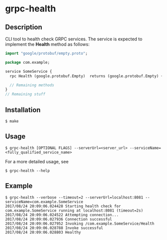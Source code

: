 # grpc-health

## Description
CLI tool to health check GRPC services. The service is expected to implement the **Health** method as follows:
```protobuf
import "google/protobuf/empty.proto";

package com.example;

service SomeService {
  rpc Health (google.protobuf.Empty)  returns (google.protobuf.Empty) {}

  // Remaining methods
}
// Remaining stuff
```

## Installation
```
$ make
```

## Usage
```
$ grpc-health [OPTIONAL FLAGS] --serverUrl=<server_url> --serviceName=<fully_qualified_service_name>
```
For a more detailed usage, see
```
$ grpc-health --help
```

## Example
```
$ grpc-health --verbose --timeout=2 --serverUrl=localhost:8081 --serviceName=com.example.SomeService
2017/08/24 20:09:06.024428 Starting health check for com.example.SomeService running at localhost:8081 (timeout=2s)
2017/08/24 20:09:06.024522 Attempting connection...
2017/08/24 20:09:06.027936 Connection successful
2017/08/24 20:09:06.027952 Invoking /com.example.SomeService/Health
2017/08/24 20:09:06.028788 Invoke successful
2017/08/24 20:09:06.028803 Healthy
```
